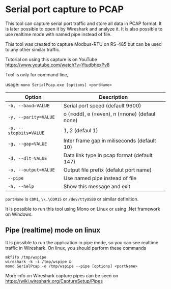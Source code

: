 Serial port capture to PCAP
===========

This tool can capture serial port traffic and store all data in PCAP format. It is later possible to open it by Wireshark and analyze it. It is also possible to use realtime mode with named pipe instead of file.

This tool was created to capture Modbus-RTU on RS-485 but can be used to any other similar traffic.

Tutorial on using this capture is on YouTube https://www.youtube.com/watch?v=YtudbhexPv8

Tool is only for command line,

usage: `mono SerialPcap.exe [options] <portName>`

Option | Description
------ | -----------
`-b, --baud=VALUE` | Serial port speed (default 9600)
`-y, --parity=VALUE` | o (=odd), e (=even), n (=none) (defaul none)
`-p, --stopbits=VALUE` | 1, 2 (defaul 1)
`-g, --gap=VALUE` | Inter frame gap in miliseconds (default 10)
`-d, --dlt=VALUE` | Data link type in pcap format (default 147)
`-o, --output=VALUE` | Output file prefix (defalut port name)
`--pipe` | Use named pipe instead of file
`-h, --help` | Show this message and exit

`portName` is `COM1`, `\\.\COM15` or `/dev/ttyUSB0` or similar definition.


It is possible to run this tool using Mono on Linux or using .Net framework on Windows.


Pipe (realtime) mode on linux
-----------
It is possible to run the application in pipe mode, so you can see realtime traffic in Wireshark. On linux, you should perform these commands

    mkfifo /tmp/wspipe
    wireshark -k -i /tmp/wspipe &
    mono SerialPcap -o /tmp/wspipe --pipe [options] <portName>

More info on Wireshark capture pipes can be seen on https://wiki.wireshark.org/CaptureSetup/Pipes
